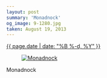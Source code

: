 ```yaml
---
layout: post
summary: 'Monadnock'
og_image: 9-1280.jpg
taken: August 19, 2013
---
```


<div class="post">
 <time>
  <a href="/9">
   {{ page.date | date: "%B %-d, %Y" }}
  </a>
 </time>
 <a href="/9">
  <figure data-taken="8/19/2013">
   <img alt="Monadnock" sizes="(min-width: 700px) 50vw, calc(100vw - 2rem)" src="{{ site.assets_url }}/9-640.jpg" srcset="{{ site.assets_url }}/9-1280.jpg 1280w, {{ site.assets_url }}/9-960.jpg 960w, {{ site.assets_url }}/9-640.jpg 640w, {{ site.assets_url }}/9-320.jpg 320w"/>
  </figure>
 </a>
 <span>
  Monadnock
 </span>
</div>
